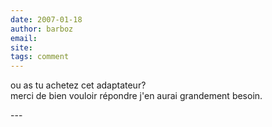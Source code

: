 ```yaml
---
date: 2007-01-18
author: barboz
email: 
site: 
tags: comment
---
```


<p>ou as tu achetez cet adaptateur?<br />
merci de bien vouloir répondre j'en aurai grandement besoin.</p>
---